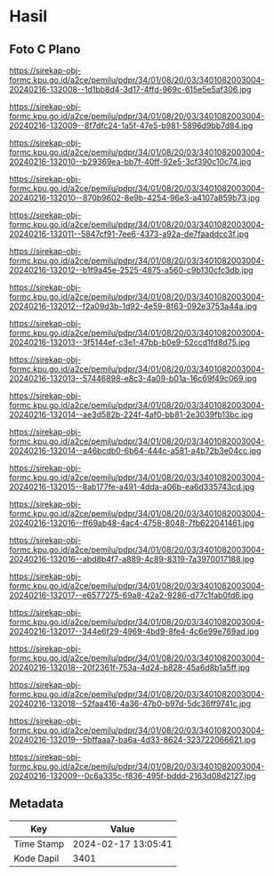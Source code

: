 # Hasil

## Foto C Plano

https://sirekap-obj-formc.kpu.go.id/a2ce/pemilu/pdpr/34/01/08/20/03/3401082003004-20240216-132008--1d1bb8d4-3d17-4ffd-969c-615e5e5af306.jpg

https://sirekap-obj-formc.kpu.go.id/a2ce/pemilu/pdpr/34/01/08/20/03/3401082003004-20240216-132009--8f7dfc24-1a5f-47e5-b981-5896d9bb7d84.jpg

https://sirekap-obj-formc.kpu.go.id/a2ce/pemilu/pdpr/34/01/08/20/03/3401082003004-20240216-132010--b29369ea-bb7f-40ff-92e5-3cf390c10c74.jpg

https://sirekap-obj-formc.kpu.go.id/a2ce/pemilu/pdpr/34/01/08/20/03/3401082003004-20240216-132010--870b9602-8e9b-4254-96e3-a4107a859b73.jpg

https://sirekap-obj-formc.kpu.go.id/a2ce/pemilu/pdpr/34/01/08/20/03/3401082003004-20240216-132011--5847cf91-7ee6-4373-a92a-de7faaddcc3f.jpg

https://sirekap-obj-formc.kpu.go.id/a2ce/pemilu/pdpr/34/01/08/20/03/3401082003004-20240216-132012--b1f9a45e-2525-4875-a560-c9b130cfc3db.jpg

https://sirekap-obj-formc.kpu.go.id/a2ce/pemilu/pdpr/34/01/08/20/03/3401082003004-20240216-132012--f2a09d3b-1d92-4e59-8f63-092e3753a44a.jpg

https://sirekap-obj-formc.kpu.go.id/a2ce/pemilu/pdpr/34/01/08/20/03/3401082003004-20240216-132013--3f5144ef-c3e1-47bb-b0e9-52ccd1fd8d75.jpg

https://sirekap-obj-formc.kpu.go.id/a2ce/pemilu/pdpr/34/01/08/20/03/3401082003004-20240216-132013--57446898-e8c3-4a09-b01a-16c69f49c069.jpg

https://sirekap-obj-formc.kpu.go.id/a2ce/pemilu/pdpr/34/01/08/20/03/3401082003004-20240216-132014--ae3d582b-224f-4af0-bb81-2e3039fb13bc.jpg

https://sirekap-obj-formc.kpu.go.id/a2ce/pemilu/pdpr/34/01/08/20/03/3401082003004-20240216-132014--a46bcdb0-6b64-444c-a581-a4b72b3e04cc.jpg

https://sirekap-obj-formc.kpu.go.id/a2ce/pemilu/pdpr/34/01/08/20/03/3401082003004-20240216-132015--8ab177fe-a491-4dda-a06b-ea6d335743cd.jpg

https://sirekap-obj-formc.kpu.go.id/a2ce/pemilu/pdpr/34/01/08/20/03/3401082003004-20240216-132016--ff69ab48-4ac4-4758-8048-7fb622041461.jpg

https://sirekap-obj-formc.kpu.go.id/a2ce/pemilu/pdpr/34/01/08/20/03/3401082003004-20240216-132016--abd8b4f7-a889-4c89-8319-7a3970017188.jpg

https://sirekap-obj-formc.kpu.go.id/a2ce/pemilu/pdpr/34/01/08/20/03/3401082003004-20240216-132017--e6577275-69a8-42a2-9286-d77c1fab0fd6.jpg

https://sirekap-obj-formc.kpu.go.id/a2ce/pemilu/pdpr/34/01/08/20/03/3401082003004-20240216-132017--344e6f29-4969-4bd9-8fe4-4c6e99e769ad.jpg

https://sirekap-obj-formc.kpu.go.id/a2ce/pemilu/pdpr/34/01/08/20/03/3401082003004-20240216-132018--20f2361f-753a-4d24-b828-45a6d8b1a5ff.jpg

https://sirekap-obj-formc.kpu.go.id/a2ce/pemilu/pdpr/34/01/08/20/03/3401082003004-20240216-132018--52faa416-4a36-47b0-b97d-5dc36ff9741c.jpg

https://sirekap-obj-formc.kpu.go.id/a2ce/pemilu/pdpr/34/01/08/20/03/3401082003004-20240216-132019--5bffaaa7-ba6a-4d33-8624-323722066621.jpg

https://sirekap-obj-formc.kpu.go.id/a2ce/pemilu/pdpr/34/01/08/20/03/3401082003004-20240216-132009--0c6a335c-f836-495f-bddd-2163d08d2127.jpg


## Metadata

| Key        | Value               |
| ---------- | ------------------- |
| Time Stamp | 2024-02-17 13:05:41 |
| Kode Dapil | 3401                |




